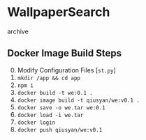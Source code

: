# WallpaperSearch
archive

## Docker Image Build Steps

0. Modify Configuration Files [`st.py`]
1. `mkdir /app && cd app`
2. `npm i`
3. `docker build -t we:0.1 .`
4. `docker image build -t qiusyan/we:v0.1 .`
5. `docker save -o we.tar we:0.1`
6. `docker load -i we.tar`
7. `docker login`
8. `docker push qiusyan/we:v0.1`
